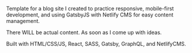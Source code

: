 Template for a blog site I created to practice responsive, mobile-first development, and using GatsbyJS with Netlify CMS for easy content management.

There WILL be actual content. As soon as I come up with ideas.

Built with HTML/CSS/JS, React, SASS, Gatsby, GraphQL, and NetlifyCMS.

